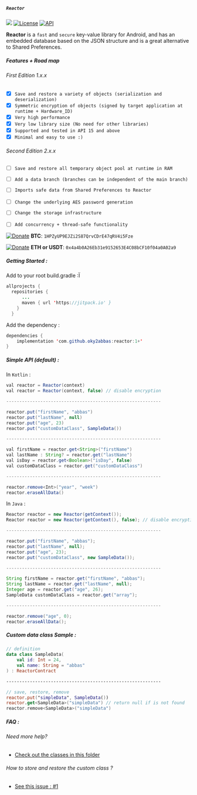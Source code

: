 ##### `Reactor`

[![](https://jitpack.io/v/oky2abbas/reactor.svg)](https://jitpack.io/#dfmAbbas/reactor)
[![License](http://img.shields.io/badge/license-MIT-green.svg?style=flat)](https://github.com/oky2abbas/reactor)
[![API](https://img.shields.io/badge/API-15%2B-blue.svg?style=flat)](https://github.com/oky2abbas/reactor)

**Reactor** is a `fast` and `secure` key-value library for Android, and has an embedded database based on the JSON structure and is a great alternative to Shared Preferences.

##### Features + Road map

###### First Edition 1.x.x

- [x] `Save and restore a variety of objects (serialization and deserialization)`
- [x] `Symmetric encryption of objects (signed by target application at runtime + Hardware_ID)`
- [x] `Very high performance‍`
- [x] `Very low library size (No need for other libraries)`
- [x] `Supported and tested in API 15 and above`
- [x] `Minimal and easy to use :)`

###### Second Edition 2.x.x

- [ ] `Save and restore all temporary object pool at runtime in RAM`
- [ ] `Add a data branch (branches can be independent of the main branch) `
- [ ] `Imports safe data from Shared Preferences to Reactor`
- [ ] ‍‍`Change the underlying AES password generation`
- [ ] `Change the storage infrastructure`
- [ ] ‍‍‍`Add concurrency + thread-safe functionality`



[![Donate](https://img.shields.io/badge/Cryptocurrency-Donate-green)](https://idpay.ir/oky2abbas) **BTC**: `1HPZyUP9EJZi2S87QrvCDrE47qRV4i5Fze`

[![Donate](https://img.shields.io/badge/Cryptocurrency-Donate-blue)](https://idpay.ir/oky2abbas) **ETH or USDT**: `0x4a4b0A26Eb31e9152653E4C08bCF10f04a0A02a9`



##### Getting Started :

Add to your root build.gradle :Ï

```java
allprojects {
  repositories {
      ...
      maven { url 'https://jitpack.io' }
    }
  }
```

Add the dependency :

```java
dependencies {
    implementation 'com.github.oky2abbas:reactor:1+'
}
```

##### Simple API (default) :

In `Kotlin` :

```java
val reactor = Reactor(context)
val reactor = Reactor(context, false) // disable encryption

-----------------------------------------------------------

reactor.put("firstName", "abbas")
reactor.put("lastName", null)
reactor.put("age", 23)
reactor.put("customDataClass", SampleData())

-----------------------------------------------------------

val firstName = reactor.get<String>("firstName")
val lastName : String? = reactor.get("lastName")
val isDay = reactor.get<Boolean>("isDay", false)
val customDataClass = reactor.get("customDataClass")

-----------------------------------------------------------

reactor.remove<Int>("year", "week")
reactor.eraseAllData()
```

In `Java` :

```java
Reactor reactor = new Reactor(getContext());
Reactor reactor = new Reactor(getContext(), false); // disable encryption

-----------------------------------------------------------

reactor.put("firstName", "abbas");
reactor.put("lastName", null);
reactor.put("age", 23);
reactor.put("customDataClass", new SampleData());

-----------------------------------------------------------

String firstName = reactor.get("firstName", "abbas");
String lastName = reactor.get("lastName", null);
Integer age = reactor.get("age", 26);
SampleData customDataClass = reactor.get("array");

-----------------------------------------------------------

reactor.remove("age", 0);
reactor.eraseAllData();
```

##### Custom data class Sample :

```Kotlin
// definition
data class SampleData(
    val id: Int = 24,
    val name: String = "abbas"
) : ReactorContract

-----------------------------------------------------------

// save, restore, remove
reactor.put("simpleData", SampleData())
reactor.get<SampleData>("simpleData") // return null if is not found
reactor.remove<SampleData>("simpleData")
```

##### FAQ :

###### Need more help?

- [Check out the classes in this folder](sample/src/main/java/com/oky2abbas/sample)

###### How to store and restore the custom class ?

- [See this issue : #1](https://github.com/oky2abbas/reactor/issues/1)
